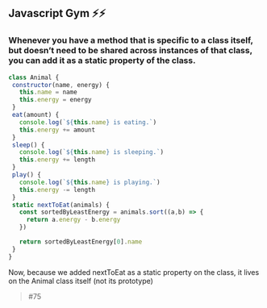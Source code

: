 ## Javascript Gym ⚡⚡️

### Whenever you have a method that is specific to a class itself, but doesn’t need to be shared across instances of that class, you can add it as a static property of the class.

 ```javascript 
 class Animal {
  constructor(name, energy) {
    this.name = name
    this.energy = energy
  }
  eat(amount) {
    console.log(`${this.name} is eating.`)
    this.energy += amount
  }
  sleep() {
    console.log(`${this.name} is sleeping.`)
    this.energy += length
  }
  play() {
    console.log(`${this.name} is playing.`)
    this.energy -= length
  }
  static nextToEat(animals) {
    const sortedByLeastEnergy = animals.sort((a,b) => {
      return a.energy - b.energy
    })

    return sortedByLeastEnergy[0].name
  }
}
  ```

  Now, because we added nextToEat as a static property on the class, it lives on the Animal class itself (not its prototype) 

> #75